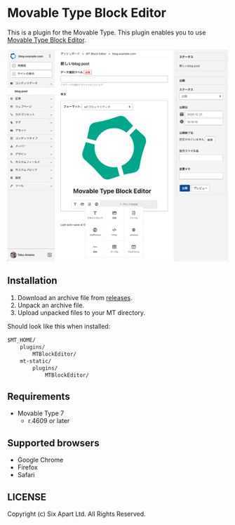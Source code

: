 # Movable Type Block Editor

This is a plugin for the Movable Type.
This plugin enables you to use [Movable Type Block Editor](https://movabletype.github.io/mt-block-editor/).

![Screenshot](https://raw.githubusercontent.com/movabletype/mt-plugin-MTBlockEditor/main/artwork/screenshot.jpg)

## Installation

1. Download an archive file from [releases](https://github.com/movabletype/mt-plugin-MTBlockEditor/releases).
1. Unpack an archive file.
1. Upload unpacked files to your MT directory.

Should look like this when installed:

    $MT_HOME/
        plugins/
            MTBlockEditor/
        mt-static/
            plugins/
                MTBlockEditor/

## Requirements

* Movable Type 7
    * r.4609 or later

## Supported browsers

* Google Chrome
* Firefox
* Safari

## LICENSE

Copyright (c) Six Apart Ltd. All Rights Reserved.
